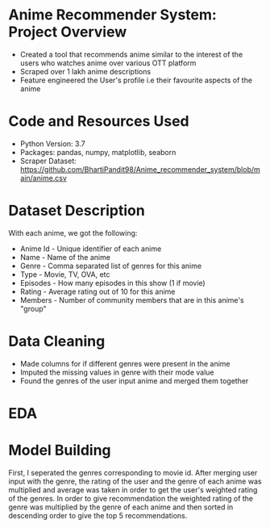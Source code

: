 # Anime Recommender System: Project Overview
- Created a tool that recommends anime similar to the interest of the users who watches anime over various OTT platform 
- Scraped over 1 lakh anime descriptions
- Feature engineered the User's profile i.e their favourite aspects of the anime

# Code and Resources Used
- Python Version: 3.7
- Packages: pandas, numpy, matplotlib, seaborn
- Scraper Dataset: https://github.com/BhartiPandit98/Anime_recommender_system/blob/main/anime.csv

# Dataset Description
With each anime, we got the following:
- Anime Id - Unique identifier of each anime
- Name - Name of the anime
- Genre - Comma separated list of genres for this anime
- Type -  Movie, TV, OVA, etc
- Episodes - How many episodes in this show (1 if movie)
- Rating - Average rating out of 10 for this anime
- Members - Number of community members that are in this anime's "group"

# Data Cleaning
- Made columns for if different genres were present in the anime
- Imputed the missing values in genre with their mode value
- Found the genres of the user input anime and merged them together

# EDA



# Model Building
First, I seperated the genres corresponding to movie id. After merging user input with the genre, the rating of the user and the genre of each anime was multiplied and average was taken in order to get the user's weighted rating of the genres.
In order to give recommendation the weighted rating of the genre was multiplied by the genre of each anime and then sorted in descending order to give the top 5 recommendations.
